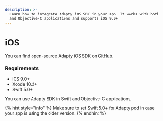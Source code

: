 ```yaml
---
description: >-
  Learn how to integrate Adapty iOS SDK in your app. It works with both Swift
  and Objective-C applications and supports iOS 9.0+
---
```


# iOS

You can find open-source Adapty iOS SDK on [GitHub](https://github.com/adaptyteam/AdaptySDK-iOS).

### Requirements

* iOS 9.0+
* Xcode 10.2+
* Swift 5.0+

You can use Adapty SDK in Swift and Objective-C applications.

{% hint style="info" %}
Make sure to set Swift 5.0+ for Adapty pod in case your app is using the older version.
{% endhint %}

